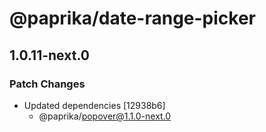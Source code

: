 # @paprika/date-range-picker

## 1.0.11-next.0
### Patch Changes

- Updated dependencies [12938b6]
  - @paprika/popover@1.1.0-next.0
